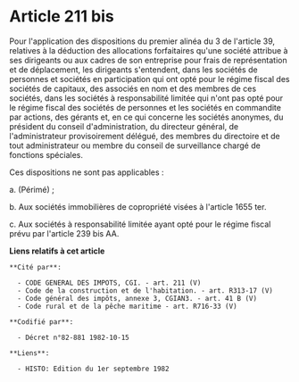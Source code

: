 # Article 211 bis

Pour l'application des dispositions du premier alinéa du 3 de l'article 39, relatives à la déduction des allocations
forfaitaires qu'une société attribue à ses dirigeants ou aux cadres de son entreprise pour frais de représentation et de
déplacement, les dirigeants s'entendent, dans les sociétés de personnes et sociétés en participation qui ont opté pour le
régime fiscal des sociétés de capitaux, des associés en nom et des membres de ces sociétés, dans les sociétés à
responsabilité limitée qui n'ont pas opté pour le régime fiscal des sociétés de personnes et les sociétés en commandite par
actions, des gérants et, en ce qui concerne les sociétés anonymes, du président du conseil d'administration, du directeur
général, de l'administrateur provisoirement délégué, des membres du directoire et de tout administrateur ou membre du conseil
de surveillance chargé de fonctions spéciales.

Ces dispositions ne sont pas applicables :

a. (Périmé) ;

b. Aux sociétés immobilières de copropriété visées à l'article 1655 ter.

c. Aux sociétés à responsabilité limitée ayant opté pour le régime fiscal prévu par l'article 239 bis AA.

**Liens relatifs à cet article**

	**Cité par**:

	  - CODE GENERAL DES IMPOTS, CGI. - art. 211 (V)
	  - Code de la construction et de l'habitation. - art. R313-17 (V)
	  - Code général des impôts, annexe 3, CGIAN3. - art. 41 B (V)
	  - Code rural et de la pêche maritime - art. R716-33 (V)

	**Codifié par**:

	  - Décret n°82-881 1982-10-15

	**Liens**:

	  - HISTO: Edition du 1er septembre 1982
